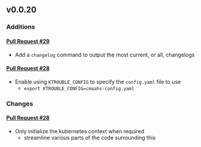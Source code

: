 ## v0.0.20

### Additions

#### [Pull Request #29](https://github.com/Maahsome/ktrouble/pull/29)

- Add a `changelog` command to output the most current, or all, changelogs

#### [Pull Request #28](https://github.com/Maahsome/ktrouble/pull/28)

- Enable using `KTROUBLE_CONFIG` to specify the `config.yaml` file to use
  - `export KTROUBLE_CONFIG=cmaahs-config.yaml`


### Changes

#### [Pull Request #28](https://github.com/Maahsome/ktrouble/pull/28)

- Only initialize the kubernetes context when required
  - streamline various parts of the code surrounding this

